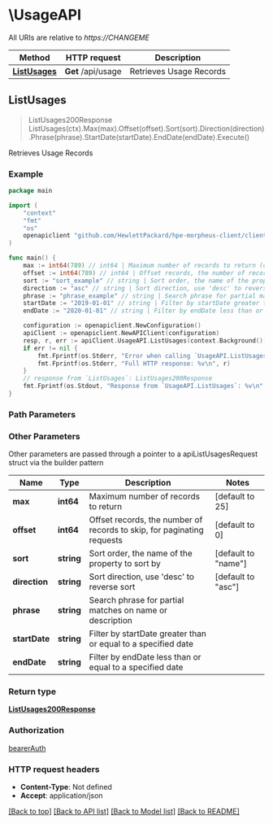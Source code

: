 # \UsageAPI

All URIs are relative to *https://CHANGEME*

Method | HTTP request | Description
------------- | ------------- | -------------
[**ListUsages**](UsageAPI.md#ListUsages) | **Get** /api/usage | Retrieves Usage Records



## ListUsages

> ListUsages200Response ListUsages(ctx).Max(max).Offset(offset).Sort(sort).Direction(direction).Phrase(phrase).StartDate(startDate).EndDate(endDate).Execute()

Retrieves Usage Records



### Example

```go
package main

import (
	"context"
	"fmt"
	"os"
	openapiclient "github.com/HewlettPackard/hpe-morpheus-client/client"
)

func main() {
	max := int64(789) // int64 | Maximum number of records to return (optional) (default to 25)
	offset := int64(789) // int64 | Offset records, the number of records to skip, for paginating requests (optional) (default to 0)
	sort := "sort_example" // string | Sort order, the name of the property to sort by (optional) (default to "name")
	direction := "asc" // string | Sort direction, use 'desc' to reverse sort (optional) (default to "asc")
	phrase := "phrase_example" // string | Search phrase for partial matches on name or description (optional)
	startDate := "2019-01-01" // string | Filter by startDate greater than or equal to a specified date (optional)
	endDate := "2020-01-01" // string | Filter by endDate less than or equal to a specified date (optional)

	configuration := openapiclient.NewConfiguration()
	apiClient := openapiclient.NewAPIClient(configuration)
	resp, r, err := apiClient.UsageAPI.ListUsages(context.Background()).Max(max).Offset(offset).Sort(sort).Direction(direction).Phrase(phrase).StartDate(startDate).EndDate(endDate).Execute()
	if err != nil {
		fmt.Fprintf(os.Stderr, "Error when calling `UsageAPI.ListUsages``: %v\n", err)
		fmt.Fprintf(os.Stderr, "Full HTTP response: %v\n", r)
	}
	// response from `ListUsages`: ListUsages200Response
	fmt.Fprintf(os.Stdout, "Response from `UsageAPI.ListUsages`: %v\n", resp)
}
```

### Path Parameters



### Other Parameters

Other parameters are passed through a pointer to a apiListUsagesRequest struct via the builder pattern


Name | Type | Description  | Notes
------------- | ------------- | ------------- | -------------
 **max** | **int64** | Maximum number of records to return | [default to 25]
 **offset** | **int64** | Offset records, the number of records to skip, for paginating requests | [default to 0]
 **sort** | **string** | Sort order, the name of the property to sort by | [default to &quot;name&quot;]
 **direction** | **string** | Sort direction, use &#39;desc&#39; to reverse sort | [default to &quot;asc&quot;]
 **phrase** | **string** | Search phrase for partial matches on name or description | 
 **startDate** | **string** | Filter by startDate greater than or equal to a specified date | 
 **endDate** | **string** | Filter by endDate less than or equal to a specified date | 

### Return type

[**ListUsages200Response**](ListUsages200Response.md)

### Authorization

[bearerAuth](../README.md#bearerAuth)

### HTTP request headers

- **Content-Type**: Not defined
- **Accept**: application/json

[[Back to top]](#) [[Back to API list]](../README.md#documentation-for-api-endpoints)
[[Back to Model list]](../README.md#documentation-for-models)
[[Back to README]](../README.md)

